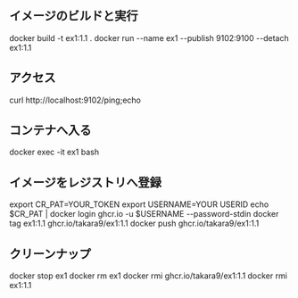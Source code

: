 ## イメージのビルドと実行

docker build -t ex1:1.1 .
docker run --name ex1 --publish 9102:9100 --detach ex1:1.1


## アクセス

curl http://localhost:9102/ping;echo


## コンテナへ入る

docker exec -it ex1 bash


## イメージをレジストリへ登録

export CR_PAT=YOUR_TOKEN
export USERNAME=YOUR USERID
echo $CR_PAT | docker login ghcr.io -u $USERNAME --password-stdin
docker tag ex1:1.1 ghcr.io/takara9/ex1:1.1
docker push ghcr.io/takara9/ex1:1.1


## クリーンナップ

docker stop ex1
docker rm ex1
docker rmi ghcr.io/takara9/ex1:1.1
docker rmi ex1:1.1



